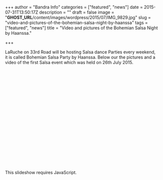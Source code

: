 +++
author = "Bandra Info"
categories = ["featured", "news"]
date = 2015-07-31T13:50:17Z
description = ""
draft = false
image = "__GHOST_URL__/content/images/wordpress/2015/07/IMG_9829.jpg"
slug = "video-and-pictures-of-the-bohemian-salsa-night-by-haanssa"
tags = ["featured", "news"]
title = "Video and pictures of the Bohemian Salsa Night by Haanssa."

+++


<p>LaRuche on 33rd Road will be hosting Salsa dance Parties every weekend, it is called Bohemian Salsa Party by Haanssa. Below our the pictures and a video of the first Salsa event which was held on 26th July 2015.</p>
<p><iframe width="560" height="315" src="httpss://www.youtube.com/embed/RUHbFA5A-yM" frameborder="0" allowfullscreen=""></iframe></p>
<p><p class="jetpack-slideshow-noscript robots-nocontent">This slideshow requires JavaScript.</p><div id="gallery-8363-95-slideshow" class="slideshow-window jetpack-slideshow slideshow-black" data-trans="fade" data-autostart="1" data-gallery="[{&quot;src&quot;:&quot;https:\/\/bandra.info\/wp-content\/uploads\/2015\/07\/IMG_9818.jpg&quot;,&quot;id&quot;:&quot;8364&quot;,&quot;title&quot;:&quot;IMG_9818&quot;,&quot;alt&quot;:&quot;&quot;,&quot;caption&quot;:&quot;&quot;,&quot;itemprop&quot;:&quot;image&quot;},{&quot;src&quot;:&quot;https:\/\/bandra.info\/wp-content\/uploads\/2015\/07\/IMG_9825.jpg&quot;,&quot;id&quot;:&quot;8366&quot;,&quot;title&quot;:&quot;IMG_9825&quot;,&quot;alt&quot;:&quot;&quot;,&quot;caption&quot;:&quot;&quot;,&quot;itemprop&quot;:&quot;image&quot;},{&quot;src&quot;:&quot;https:\/\/bandra.info\/wp-content\/uploads\/2015\/07\/IMG_9826.jpg&quot;,&quot;id&quot;:&quot;8367&quot;,&quot;title&quot;:&quot;IMG_9826&quot;,&quot;alt&quot;:&quot;&quot;,&quot;caption&quot;:&quot;&quot;,&quot;itemprop&quot;:&quot;image&quot;},{&quot;src&quot;:&quot;https:\/\/bandra.info\/wp-content\/uploads\/2015\/07\/IMG_9829.jpg&quot;,&quot;id&quot;:&quot;8368&quot;,&quot;title&quot;:&quot;IMG_9829&quot;,&quot;alt&quot;:&quot;&quot;,&quot;caption&quot;:&quot;&quot;,&quot;itemprop&quot;:&quot;image&quot;},{&quot;src&quot;:&quot;https:\/\/bandra.info\/wp-content\/uploads\/2015\/07\/IMG_9834.jpg&quot;,&quot;id&quot;:&quot;8369&quot;,&quot;title&quot;:&quot;IMG_9834&quot;,&quot;alt&quot;:&quot;&quot;,&quot;caption&quot;:&quot;&quot;,&quot;itemprop&quot;:&quot;image&quot;},{&quot;src&quot;:&quot;https:\/\/bandra.info\/wp-content\/uploads\/2015\/07\/IMG_9838.jpg&quot;,&quot;id&quot;:&quot;8370&quot;,&quot;title&quot;:&quot;IMG_9838&quot;,&quot;alt&quot;:&quot;&quot;,&quot;caption&quot;:&quot;&quot;,&quot;itemprop&quot;:&quot;image&quot;},{&quot;src&quot;:&quot;https:\/\/bandra.info\/wp-content\/uploads\/2015\/07\/IMG_9850.jpg&quot;,&quot;id&quot;:&quot;8371&quot;,&quot;title&quot;:&quot;IMG_9850&quot;,&quot;alt&quot;:&quot;&quot;,&quot;caption&quot;:&quot;&quot;,&quot;itemprop&quot;:&quot;image&quot;},{&quot;src&quot;:&quot;https:\/\/bandra.info\/wp-content\/uploads\/2015\/07\/IMG_9856.jpg&quot;,&quot;id&quot;:&quot;8372&quot;,&quot;title&quot;:&quot;IMG_9856&quot;,&quot;alt&quot;:&quot;&quot;,&quot;caption&quot;:&quot;&quot;,&quot;itemprop&quot;:&quot;image&quot;},{&quot;src&quot;:&quot;https:\/\/bandra.info\/wp-content\/uploads\/2015\/07\/IMG_9861.jpg&quot;,&quot;id&quot;:&quot;8373&quot;,&quot;title&quot;:&quot;IMG_9861&quot;,&quot;alt&quot;:&quot;&quot;,&quot;caption&quot;:&quot;&quot;,&quot;itemprop&quot;:&quot;image&quot;},{&quot;src&quot;:&quot;https:\/\/bandra.info\/wp-content\/uploads\/2015\/07\/IMG_9869.jpg&quot;,&quot;id&quot;:&quot;8374&quot;,&quot;title&quot;:&quot;IMG_9869&quot;,&quot;alt&quot;:&quot;&quot;,&quot;caption&quot;:&quot;&quot;,&quot;itemprop&quot;:&quot;image&quot;},{&quot;src&quot;:&quot;https:\/\/bandra.info\/wp-content\/uploads\/2015\/07\/IMG_9871.jpg&quot;,&quot;id&quot;:&quot;8375&quot;,&quot;title&quot;:&quot;IMG_9871&quot;,&quot;alt&quot;:&quot;&quot;,&quot;caption&quot;:&quot;&quot;,&quot;itemprop&quot;:&quot;image&quot;},{&quot;src&quot;:&quot;https:\/\/bandra.info\/wp-content\/uploads\/2015\/07\/IMG_9874.jpg&quot;,&quot;id&quot;:&quot;8376&quot;,&quot;title&quot;:&quot;IMG_9874&quot;,&quot;alt&quot;:&quot;&quot;,&quot;caption&quot;:&quot;&quot;,&quot;itemprop&quot;:&quot;image&quot;},{&quot;src&quot;:&quot;https:\/\/bandra.info\/wp-content\/uploads\/2015\/07\/IMG_9875.jpg&quot;,&quot;id&quot;:&quot;8377&quot;,&quot;title&quot;:&quot;IMG_9875&quot;,&quot;alt&quot;:&quot;&quot;,&quot;caption&quot;:&quot;&quot;,&quot;itemprop&quot;:&quot;image&quot;},{&quot;src&quot;:&quot;https:\/\/bandra.info\/wp-content\/uploads\/2015\/07\/IMG_9876.jpg&quot;,&quot;id&quot;:&quot;8378&quot;,&quot;title&quot;:&quot;IMG_9876&quot;,&quot;alt&quot;:&quot;&quot;,&quot;caption&quot;:&quot;&quot;,&quot;itemprop&quot;:&quot;image&quot;}]" itemscope itemtype="https://schema.org/ImageGallery"></div></p>



